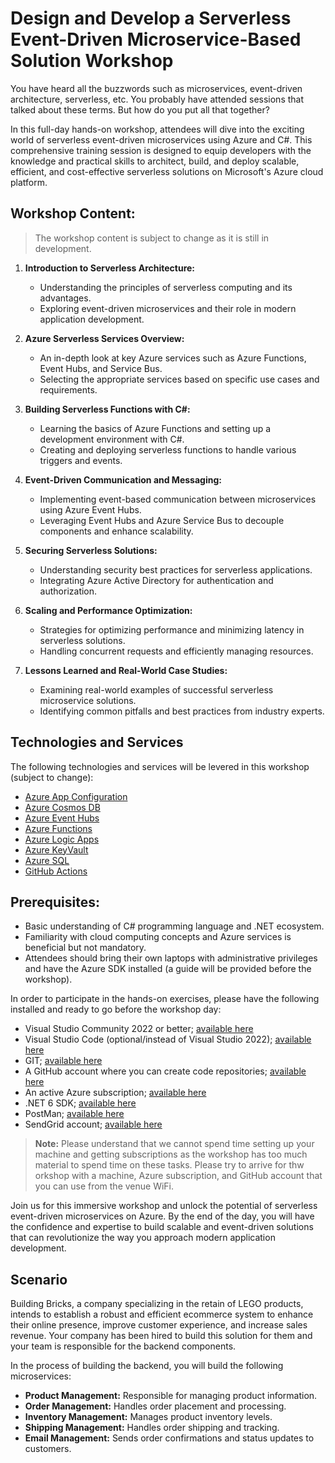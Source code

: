 # Design and Develop a Serverless Event-Driven Microservice-Based Solution Workshop

You have heard all the buzzwords such as microservices, event-driven architecture, serverless, etc. You probably have attended sessions that talked about these terms.  But how do you put all that together?

In this full-day hands-on workshop, attendees will dive into the exciting world of serverless event-driven microservices using Azure and C#. This comprehensive training session is designed to equip developers with the knowledge and practical skills to architect, build, and deploy scalable, efficient, and cost-effective serverless solutions on Microsoft's Azure cloud platform.

## Workshop Content:

> The workshop content is subject to change as it is still in development.

1. **Introduction to Serverless Architecture:**
   - Understanding the principles of serverless computing and its advantages.
   - Exploring event-driven microservices and their role in modern application development.

2. **Azure Serverless Services Overview:**
   - An in-depth look at key Azure services such as Azure Functions, Event Hubs, and Service Bus.
   - Selecting the appropriate services based on specific use cases and requirements.

3. **Building Serverless Functions with C#:**
   - Learning the basics of Azure Functions and setting up a development environment with C#.
   - Creating and deploying serverless functions to handle various triggers and events.

4. **Event-Driven Communication and Messaging:**
   - Implementing event-based communication between microservices using Azure Event Hubs.
   - Leveraging Event Hubs and Azure Service Bus to decouple components and enhance scalability.

5. **Securing Serverless Solutions:**
   - Understanding security best practices for serverless applications.
   - Integrating Azure Active Directory for authentication and authorization.

6. **Scaling and Performance Optimization:**
   - Strategies for optimizing performance and minimizing latency in serverless solutions.
   - Handling concurrent requests and efficiently managing resources.

7. **Lessons Learned and Real-World Case Studies:**
   - Examining real-world examples of successful serverless microservice solutions.
   - Identifying common pitfalls and best practices from industry experts.

## Technologies and Services
The following technologies and services will be levered in this workshop (subject to change):

- [Azure App Configuration](https://azure.microsoft.com/en-us/products/app-configuration/)
- [Azure Cosmos DB](https://azure.microsoft.com/en-us/products/cosmos-db/)
- [Azure Event Hubs](https://azure.microsoft.com/en-us/products/event-hubs/)
- [Azure Functions](https://azure.microsoft.com/en-us/products/functions/)
- [Azure Logic Apps](https://azure.microsoft.com/en-us/products/logic-apps/)
- [Azure KeyVault](https://azure.microsoft.com/en-us/products/key-vault/)
- [Azure SQL](https://azure.microsoft.com/en-us/products/azure-sql/)
- [GitHub Actions](https://learn.microsoft.com/en-us/azure/developer/github/github-actions?WT.mc_id=AZ-MVP-5004334)

## Prerequisites:

- Basic understanding of C# programming language and .NET ecosystem.
- Familiarity with cloud computing concepts and Azure services is beneficial but not mandatory.
- Attendees should bring their own laptops with administrative privileges and have the Azure SDK installed (a guide will be provided before the workshop).

In order to participate in the hands-on exercises, please have the following installed and ready to go before the workshop day:

- Visual Studio Community 2022 or better; [available here](https://visualstudio.microsoft.com/vs/)
- Visual Studio Code (optional/instead of Visual Studio 2022); [available here](https://code.visualstudio.com/)
- GIT; [available here](https://git-scm.com/downloads)
- A GitHub account where you can create code repositories; [available here](https://github.com/join)
- An active Azure subscription; [available here](https://azure.microsoft.com/en-us/free)
- .NET 6 SDK; [available here](https://dotnet.microsoft.com/en-us/download/dotnet/6.0)
- PostMan; [available here](https://www.postman.com/downloads/)
- SendGrid account; [available here](https://signup.sendgrid.com/)

> **Note:** Please understand that we cannot spend time setting up your machine and getting subscriptions as the workshop has too much material to spend time on these tasks.  Please try to arrive for thw orkshop with a machine, Azure subscription, and GitHub account that you can use from the venue WiFi.

Join us for this immersive workshop and unlock the potential of serverless event-driven microservices on Azure. By the end of the day, you will have the confidence and expertise to build scalable and event-driven solutions that can revolutionize the way you approach modern application development.

## Scenario
Building Bricks, a company specializing in the retain of LEGO products, intends to establish a robust and efficient ecommerce system to enhance their online presence, improve customer experience, and increase sales revenue.  Your company has been hired to build this solution for them and your team is responsible for the backend components.

In the process of building the backend, you will build the following microservices:

- **Product Management:** Responsible for managing product information.
- **Order Management:** Handles order placement and processing.
- **Inventory Management:** Manages product inventory levels.
- **Shipping Management:** Handles order shipping and tracking.
- **Email Management:** Sends order confirmations and status updates to customers.